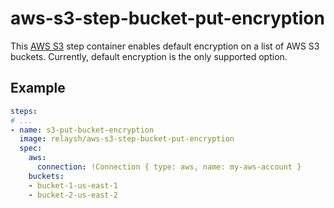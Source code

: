 # aws-s3-step-bucket-put-encryption

This [AWS S3](https://aws.amazon.com/s3/) step container enables default encryption
on a list of AWS S3 buckets. Currently, default encryption is the only supported option.


## Example

```yaml
steps:
# ...
- name: s3-put-bucket-encryption
  image: relaysh/aws-s3-step-bucket-put-encryption
  spec:
    aws:
      connection: !Connection { type: aws, name: my-aws-account } 
    buckets:
    - bucket-1-us-east-1
    - bucket-2-us-east-2
```